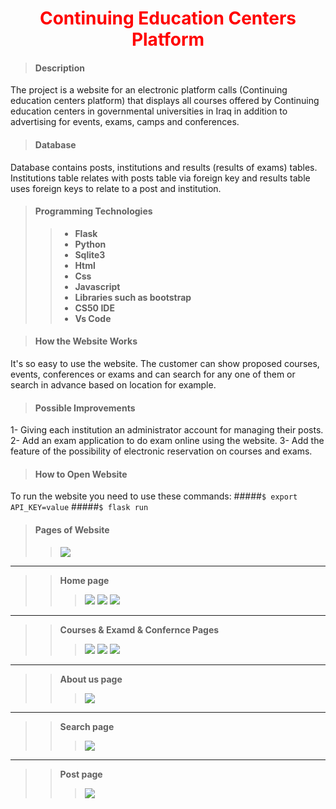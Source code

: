 <h1 align="center" style="color:red;">Continuing Education Centers Platform</h1>

>#### Description

The project is a website for an electronic platform calls (Continuing education centers platform) that displays all courses offered by Continuing education centers in governmental universities in Iraq in addition to advertising for events, exams, camps and conferences.


>#### Database

Database contains posts, institutions and results (results of exams) tables. Institutions table relates with posts table via foreign key and results table uses foreign keys to relate to a post and institution.

>#### Programming Technologies
>>- **Flask**
>>- **Python**
>>- **Sqlite3**
>>- **Html**
>>- **Css**
>>- **Javascript**
>>- **Libraries such as bootstrap**
>>- **CS50 IDE**
>>- **Vs Code**

>#### How the Website Works

It's so easy to use the website. The customer can show proposed courses, events, conferences or exams and can search for any one of them or search in advance based on location for example.

>#### Possible Improvements

1- Giving each institution an administrator account for managing their posts.
2- Add an exam application to do exam online using the website.
3- Add the feature of the possibility of electronic reservation on courses and exams.

>#### How to Open Website

To run the website you need to use these commands:
#####`$ export API_KEY=value`
#####`$ flask run`

>#### Pages of Website
>>![](./screenshots/1.png)
______
>> **Home page**
>>>![](./screenshots/2.png)
>>>![](./screenshots/3.png)
>>>![](./screenshots/4.png)
______
>> **Courses & Examd & Confernce Pages**
>>>![](./screenshots/5.png)
>>>![](./screenshots/6.png)
>>>![](./screenshots/7.png)
_______
>> **About us page**
>>>![](./screenshots/8.png)
______
>> **Search page**
>>>![](./screenshots/9.png)
______
>> **Post page**
>>>![](./screenshots/9.png)


